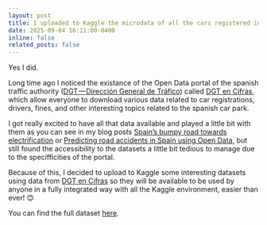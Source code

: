 ```yaml
---
layout: post
title: I uploaded to Kaggle the microdata of all the cars registered in Spain for the last 10 years
date: 2025-09-04 16:11:00-0400
inline: false
related_posts: false
---
```


Yes I did.

Long time ago I noticed the existance of the Open Data portal of the spanish traffic authority ([DGT — Dirección General de Tráfico](https://www.dgt.es/)) called [DGT en Cifras](https://www.dgt.es/menusecundario/dgt-en-cifras/), which allow everyone to download various data related to car registrations, drivers, fines, and other interesting topics related to the spanish car park.

I got really excited to have all that data available and played a little bit with them as you can see in my blog posts [Spain’s bumpy road towards electrification](https://arodriguezdonaire.com/blog/2025/Spain's-bumpy-road-towards-electrification/) or [Predicting road accidents in Spain using Open Data](https://arodriguezdonaire.com/blog/2025/Predicting-road-accidents-in-Spain-using-Open-Data/), but still found the accessibility to the datasets a little bit tedious to manage due to the specifficities of the portal.

Because of this, I decided to upload to Kaggle some interesting datasets using data from [DGT en Cifras](https://www.dgt.es/menusecundario/dgt-en-cifras/) so they will be available to be used by anyone in a fully integrated way with all the Kaggle environment, easier than ever! 😊

You can find the full dataset [here](https://www.kaggle.com/datasets/anrodon/spain-car-registrations-microdata-2015-to-2024).
